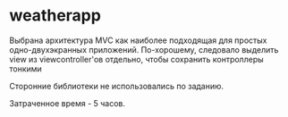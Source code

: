 # weatherapp

Выбрана архитектура MVC как наиболее подходящая для простых одно-двухэкранных приложений. По-хорошему, следовало выделить view из viewcontroller'ов отдельно, чтобы сохранить контроллеры тонкими 

Сторонние библиотеки не использовались по заданию.

Затраченное время - 5 часов.
